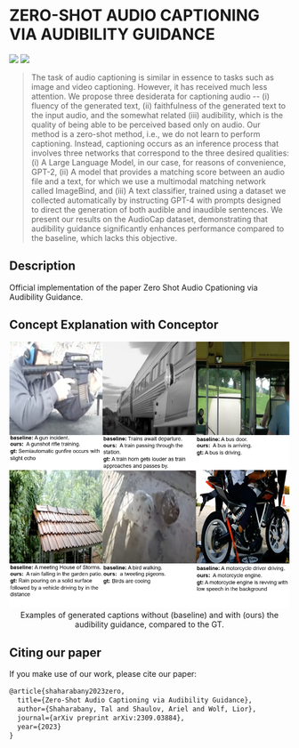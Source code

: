 # ZERO-SHOT AUDIO CAPTIONING VIA AUDIBILITY GUIDANCE

<p align="center">

<a href="https://arielshaulov.github.io/zero-shot-audio-captioning/"><img src="https://img.shields.io/static/v1?label=Project&message=Website&color=red" height=20.5></a> 
 <a href="https://arxiv.org/abs/2309.03884"><img src="https://img.shields.io/badge/arXiv-2306.00966-b31b1b.svg" height=20.5></a>

> The task of audio captioning is similar in essence to tasks such as image and video captioning. However, it has received much less attention. We propose three desiderata for captioning audio -- (i) fluency of the generated text, (ii) faithfulness of the generated text to the input audio, and the somewhat related (iii) audibility, which is the quality of being able to be perceived based only on audio. Our method is a zero-shot method, i.e., we do not learn to perform captioning. Instead, captioning occurs as an inference process that involves three networks that correspond to the three desired qualities: (i) A Large Language Model, in our case, for reasons of convenience, GPT-2, (ii) A model that provides a matching score between an audio file and a text, for which we use a multimodal matching network called ImageBind, and (iii) A text classifier, trained using a dataset we collected automatically by instructing GPT-4 with prompts designed to direct the generation of both audible and inaudible sentences. We present our results on the AudioCap dataset, demonstrating that audibility guidance significantly enhances performance compared to the baseline, which lacks this objective.

## Description  
Official implementation of the paper Zero Shot Audio Cpationing via Audibility Guidance.
 <br>

## Concept Explanation with Conceptor
<p align="center">
<img src="static/images/viz.jpg" width="750px"/>  
<br>
Examples of generated captions without (baseline) and with (ours) the audibility guidance, compared to the GT.
</p>

## Citing our paper
If you make use of our work, please cite our paper:
```
@article{shaharabany2023zero,
  title={Zero-Shot Audio Captioning via Audibility Guidance},
  author={Shaharabany, Tal and Shaulov, Ariel and Wolf, Lior},
  journal={arXiv preprint arXiv:2309.03884},
  year={2023}
}
```
